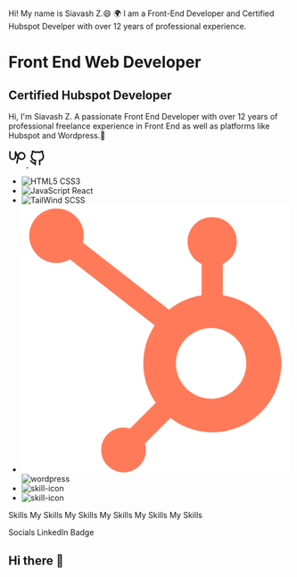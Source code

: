 
Hi! My name is Siavash Z.😄
🌍  I am a Front-End Developer and Certified Hubspot Develper with over 12 years of professional experience.

<div class="hero-content">
                            <h1>Front End Web Developer</h1>
                            <h2>Certified Hubspot Developer</h2>
                            <p>
                                Hi, I'm Siavash Z. A passionate Front End Developer with over 12 years of professional freelance experience in Front End as well as 
                                platforms like Hubspot and Wordpress.📍
                            </p>
                            <span>
                                <a aria-label="upwork" rel="noreferrer" target="_blank" href="https://www.upwork.com/freelancers/siavash/">
                                    <?xml version="1.0" encoding="utf-8"?>
                                    <svg fill="none" height="34" viewBox="0 0 24 24" width="32" xmlns="http://www.w3.org/2000/svg"><path d="m2 4.5v6.25c0 2.0425 1.7075 3.75 3.75 3.75s3.75-1.7075 3.75-3.75v-6.25c1.25 3.125 3.5965 10 8.125 10 2.3829 0 4.375-1.9921 4.375-4.375 0-2.38292-1.9921-4.375-4.375-4.375-2.5337 0-4.0338 1.875-4.375 3.75-.3025 1.6625-1.875 10-1.875 10" stroke="currentColor" stroke-linecap="round" stroke-linejoin="round" stroke-width="2"/></svg>
                                </a>
                                <a aria-label="github" rel="noreferrer" target="_blank" href="https://github.com/cyavash/">
                                    <svg xmlns="http://www.w3.org/2000/svg" width="32" height="32" viewBox="0 0 24 24" fill="none" stroke="currentColor" stroke-width="2" stroke-linecap="round" stroke-linejoin="round" class="tabler-icon tabler-icon-brand-github"><path d="M9 19c-4.3 1.4 -4.3 -2.5 -6 -3m12 5v-3.5c0 -1 .1 -1.4 -.5 -2c2.8 -.3 5.5 -1.4 5.5 -6a4.6 4.6 0 0 0 -1.3 -3.2a4.2 4.2 0 0 0 -.1 -3.2s-1.1 -.3 -3.5 1.3a12.3 12.3 0 0 0 -6.2 0c-2.4 -1.6 -3.5 -1.3 -3.5 -1.3a4.2 4.2 0 0 0 -.1 3.2a4.6 4.6 0 0 0 -1.3 3.2c0 4.6 2.7 5.7 5.5 6c-.6 .6 -.6 1.2 -.5 2v3.5"></path>
                                    </svg>
                                </a>
                            </span>
                        </div>

  <div class="logos">
                        <ul>
                            <li><img src="https://skillicons.dev/icons?i=html,css" alt="HTML5 CSS3" title="HTML5 and CSS3"></li>
                            <li><img src="https://skillicons.dev/icons?i=js,react" alt="JavaScript React" title="JavaScript and React"></li>
                            <li><img src="https://skillicons.dev/icons?i=tailwind,scss" alt="TailWind SCSS" title="Tailwind and SCSS"></li>
                            <li class="logos-custom">
                                <img src="img/hubspot-1.svg" alt="Hubspot" title="Hubspot">
                                <img src="https://skillicons.dev/icons?i=wordpress" alt="wordpress" title="Wordpress">
                            </li>
                            <li><img src="https://skillicons.dev/icons?i=bootstrap,figma" alt="skill-icon" title="Bootstrap and Figma"></li>
                            <li><img src="https://skillicons.dev/icons?i=xd,ps" alt="skill-icon" title="Adobe XD and Photoshop"></li>    
                        </ul>
                    </div>

Skills
My Skills       My Skills       My Skills       My Skills       My Skills

Socials
LinkedIn Badge


## Hi there 👋

<!--
**cyavash/cyavash** is a ✨ _special_ ✨ repository because its `README.md` (this file) appears on your GitHub profile.

Here are some ideas to get you started:

- 🔭 I’m currently working on ...
- 🌱 I’m currently learning ...
- 👯 I’m looking to collaborate on ...
- 🤔 I’m looking for help with ...
- 💬 Ask me about ...
- 📫 How to reach me: ...
- 😄 Pronouns: ...
- ⚡ Fun fact: ...
-->
